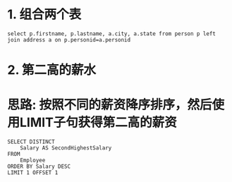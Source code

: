 # 1. 组合两个表
```[mysql]
select p.firstname, p.lastname, a.city, a.state from person p left join address a on p.personid=a.personid
```
# 2. 第二高的薪水
# 思路: 按照不同的薪资降序排序，然后使用LIMIT子句获得第二高的薪资
```[mysql]
SELECT DISTINCT
    Salary AS SecondHighestSalary
FROM
    Employee
ORDER BY Salary DESC
LIMIT 1 OFFSET 1
```